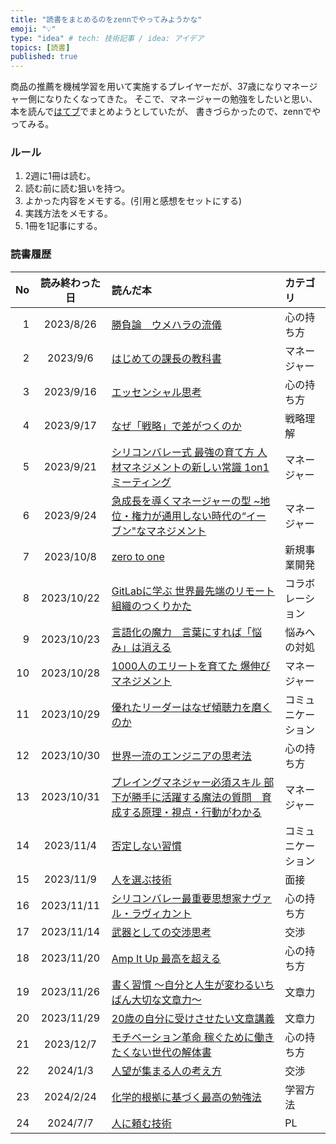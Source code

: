 ```yaml
---
title: "読書をまとめるのをzennでやってみようかな"
emoji: "💡"
type: "idea" # tech: 技術記事 / idea: アイデア
topics: [読書]
published: true
---
```


商品の推薦を機械学習を用いて実施するプレイヤーだが、37歳になりマネージャー側になりたくなってきた。
そこで、マネージャーの勉強をしたいと思い、本を読んで[はてブ](https://raishi12.hatenablog.com/)でまとめようとしていたが、
書きづらかったので、zennでやってみる。

### ルール
1. 2週に1冊は読む。
2. 読む前に読む狙いを持つ。
3. よかった内容をメモする。(引用と感想をセットにする)
4. 実践方法をメモする。
5. 1冊を1記事にする。

### 読書履歴
| No |  読み終わった日   | 読んだ本                                                                                                 | カテゴリ      |
|---:|:----------:|:-----------------------------------------------------------------------------------------------------|:----------|
|  1 | 2023/8/26  | [勝負論　ウメハラの流儀](https://zenn.dev/raishi12/articles/0f14f52cee6d89)                                     | 心の持ち方     |
|  2 |  2023/9/6  | [はじめての課長の教科書](https://zenn.dev/raishi12/articles/ec65d1a9562613)                                     | マネージャー    |
|  3 | 2023/9/16  | [エッセンシャル思考](https://zenn.dev/raishi12/articles/afd84a43bb2dd9)                                       | 心の持ち方     |
|  4 | 2023/9/17  | [なぜ「戦略」で差がつくのか](https://zenn.dev/raishi12/articles/3bf03dee0ece7f)                                   | 戦略理解      |
|  5 | 2023/9/21  | [シリコンバレー式 最強の育て方 人材マネジメントの新しい常識 1on1ミーティング](https://zenn.dev/raishi12/articles/3fe1a5c1050963)       | マネージャー    |
|  6 | 2023/9/24  | [急成長を導くマネージャーの型 ~地位・権力が通用しない時代の“イーブン"なマネジメント](https://zenn.dev/raishi12/articles/4e8a9ff3a5e03f)     | マネージャー    |
|  7 | 2023/10/8  | [zero to one](https://zenn.dev/raishi12/articles/15c85361b7ebfd)                                     | 新規事業開発    |
|  8 | 2023/10/22 | [GitLabに学ぶ 世界最先端のリモート組織のつくりかた](https://zenn.dev/raishi12/articles/17ed3e0e35787d)                    | コラボレーション  |
|  9 | 2023/10/23 | [言語化の魔力　言葉にすれば「悩み」は消える](https://zenn.dev/raishi12/articles/42a9f1c79f7374)                           | 悩みへの対処    |
| 10 | 2023/10/28 | [1000人のエリートを育てた 爆伸びマネジメント](https://zenn.dev/raishi12/articles/1680193eed4c08)                        | マネージャー    |
| 11 | 2023/10/29 | [優れたリーダーはなぜ傾聴力を磨くのか](https://zenn.dev/raishi12/articles/bbcc9f6cf70601)                              | コミュニケーション |
| 12 | 2023/10/30 | [世界一流のエンジニアの思考法](https://zenn.dev/raishi12/articles/e2a96581982cbf)                                  | 心の持ち方     |
| 13 | 2023/10/31 | [プレイングマネジャー必須スキル 部下が勝手に活躍する魔法の質問　育成する原理・視点・行動がわかる](https://zenn.dev/raishi12/articles/2b56b17100e06d)| マネージャー    |
| 14 | 2023/11/4  | [否定しない習慣](https://zenn.dev/raishi12/articles/2fcf515a1f6c48)                                         | コミュニケーション |
| 15 | 2023/11/9  | [人を選ぶ技術](https://zenn.dev/raishi12/articles/4b940f9cd4e01d)                                          | 面接        |
| 16 | 2023/11/11 | [シリコンバレー最重要思想家ナヴァル・ラヴィカント](https://zenn.dev/raishi12/articles/9a5febb469500b)                        | 心の持ち方     |
| 17 | 2023/11/14 | [武器としての交渉思考](https://zenn.dev/raishi12/articles/44ead60a8a97ea)                                      | 交渉        |
| 18 | 2023/11/20 | [Amp It Up 最高を超える](https://zenn.dev/raishi12/articles/78c94dc6c0757e)                                | 心の持ち方     |
| 19 | 2023/11/26 | [書く習慣 〜自分と人生が変わるいちばん大切な文章力〜](https://zenn.dev/raishi12/articles/77f096a09bbee5)                      | 文章力       |
| 20 | 2023/11/29 | [20歳の自分に受けさせたい文章講義](https://zenn.dev/raishi12/articles/ad0821f5f61b01)                               | 文章力       |
| 21 | 2023/12/7  | [モチベーション革命 稼ぐために働きたくない世代の解体書](https://zenn.dev/raishi12/articles/d1959971203f2a)                     | 心の持ち方     |
| 22 |  2024/1/3  | [人望が集まる人の考え方](https://zenn.dev/raishi12/articles/3cecaccf353f08)                                     | 交渉        |
| 23 | 2024/2/24  | [化学的根拠に基づく最高の勉強法](https://zenn.dev/raishi12/articles/495f464a4f8193)                                 | 学習方法      |
| 24 |  2024/7/7  | [人に頼む技術](https://zenn.dev/raishi12/articles/c235e9e2cc0a1d)                                                                                           | PL        |

